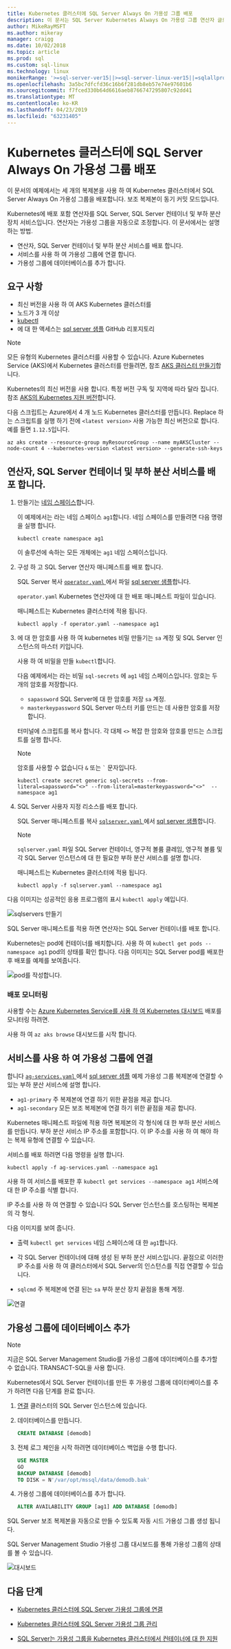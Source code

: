```yaml
---
title: Kubernetes 클러스터에 SQL Server Always On 가용성 그룹 배포
description: 이 문서는 SQL Server Kubernetes Always On 가용성 그룹 연산자 글로벌 요구 사항에 대 한 매개 변수를 설명합니다.
author: MikeRayMSFT
ms.author: mikeray
manager: craigg
ms.date: 10/02/2018
ms.topic: article
ms.prod: sql
ms.custom: sql-linux
ms.technology: linux
monikerRange: '>=sql-server-ver15||>=sql-server-linux-ver15||=sqlallproducts-allversions'
ms.openlocfilehash: 3a5bc7dfcfd36c16b6f281db8eb57e74e97601b6
ms.sourcegitcommit: f7fced330b64d6616aeb8766747295807c92dd41
ms.translationtype: MT
ms.contentlocale: ko-KR
ms.lasthandoff: 04/23/2019
ms.locfileid: "63231405"
---
```

# <a name="deploy-a-sql-server-always-on-availability-group-on-a-kubernetes-cluster"></a>Kubernetes 클러스터에 SQL Server Always On 가용성 그룹 배포

이 문서의 예제에서는 세 개의 복제본을 사용 하 여 Kubernetes 클러스터에서 SQL Server Always On 가용성 그룹을 배포합니다. 보조 복제본이 동기 커밋 모드입니다.

Kubernetes에 배포 포함 연산자를 SQL Server, SQL Server 컨테이너 및 부하 분산 장치 서비스입니다. 연산자는 가용성 그룹을 자동으로 조정합니다. 이 문서에서는 설명 하는 방법.

- 연산자, SQL Server 컨테이너 및 부하 분산 서비스를 배포 합니다.
- 서비스를 사용 하 여 가용성 그룹에 연결 합니다.
- 가용성 그룹에 데이터베이스를 추가 합니다.

## <a name="requirements"></a>요구 사항

- 최신 버전을 사용 하 여 AKS Kubernetes 클러스터를
- 노드가 3 개 이상
- [kubectl](https://kubernetes.io/docs/tasks/tools/install-kubectl/)
- 에 대 한 액세스는 [sql server 샘플](https://github.com/Microsoft/sql-server-samples/tree/master/samples/features/high%20availability/Kubernetes/sample-manifest-files) GitHub 리포지토리

> [!NOTE]
> 모든 유형의 Kubernetes 클러스터를 사용할 수 있습니다. Azure Kubernetes Service (AKS)에서 Kubernetes 클러스터를 만들려면, 참조 [AKS 클러스터 만들기](https://docs.microsoft.com/azure/aks/create-cluster)합니다.
>
> Kubernetes의 최신 버전을 사용 합니다. 특정 버전 구독 및 지역에 따라 달라 집니다. 참조 [AKS의 Kubernetes 지원 버전](https://docs.microsoft.com/en-us/azure/aks/supported-kubernetes-versions)합니다.  
>
> 다음 스크립트는 Azure에서 4 개 노드 Kubernetes 클러스터를 만듭니다. Replace 하는 스크립트를 실행 하기 전에 `<latest version>` 사용 가능한 최신 버전으로 합니다. 예를 들면 `1.12.5`입니다.
>
> ```azure-cli
> az aks create --resource-group myResourceGroup --name myAKSCluster --node-count 4 --kubernetes-version <latest version> --generate-ssh-keys
> ```

## <a name="deploy-the-operator-sql-server-containers-and-load-balancing-services"></a>연산자, SQL Server 컨테이너 및 부하 분산 서비스를 배포 합니다.

1. 만들기는 [네임 스페이스](https://kubernetes.io/docs/concepts/overview/working-with-objects/namespaces/)합니다.

      이 예제에서는 라는 네임 스페이스 `ag1`합니다. 네임 스페이스를 만들려면 다음 명령을 실행 합니다.
    
      ```azurecli
      kubectl create namespace ag1
      ```
    
      이 솔루션에 속하는 모든 개체에는 `ag1` 네임 스페이스입니다.

1. 구성 하 고 SQL Server 연산자 매니페스트를 배포 합니다.

      SQL Server 복사 [ `operator.yaml` ](https://github.com/Microsoft/sql-server-samples/tree/master/samples/features/high%20availability/Kubernetes/sample-manifest-files/operator.yaml) 에서 파일 [sql server 샘플](https://github.com/Microsoft/sql-server-samples/tree/master/samples/features/high%20availability/Kubernetes/sample-manifest-files)합니다.
    
      `operator.yaml` Kubernetes 연산자에 대 한 배포 매니페스트 파일이 있습니다.
    
      매니페스트는 Kubernetes 클러스터에 적용 됩니다.
    
      ```azurecli
      kubectl apply -f operator.yaml --namespace ag1
      ```
    
1. 에 대 한 암호를 사용 하 여 kubernetes 비밀 만들기는 `sa` 계정 및 SQL Server 인스턴스의 마스터 키입니다.

      사용 하 여 비밀을 만들 `kubectl`합니다.
      
      다음 예제에서는 라는 비밀 `sql-secrets` 에 `ag1` 네임 스페이스입니다. 암호는 두 개의 암호를 저장합니다.
      
      - `sapassword` SQL Server에 대 한 암호를 저장 `sa` 계정.
      - `masterkeypassword` SQL Server 마스터 키를 만드는 데 사용한 암호를 저장 합니다. 
    
   터미널에 스크립트를 복사 합니다. 각 대체 `<>` 복잡 한 암호와 암호를 만드는 스크립트를 실행 합니다.
    
   >[!NOTE]
   >암호를 사용할 수 없습니다 `&` 또는 `` ` `` 문자입니다.
    
   ```azurecli
   kubectl create secret generic sql-secrets --from-literal=sapassword="<>" --from-literal=masterkeypassword="<>"  --namespace ag1
   ```

1. SQL Server 사용자 지정 리소스를 배포 합니다.

      SQL Server 매니페스트를 복사 [ `sqlserver.yaml` ](https://github.com/Microsoft/sql-server-samples/tree/master/samples/features/high%20availability/Kubernetes/sample-manifest-files/sqlserver.yaml) 에서 [sql server 샘플](https://github.com/Microsoft/sql-server-samples/tree/master/samples/features/high%20availability/Kubernetes/sample-manifest-files)합니다.
    
      >[!NOTE]
      >`sqlserver.yaml` 파일 SQL Server 컨테이너, 영구적 볼륨 클레임, 영구적 볼륨 및 각 SQL Server 인스턴스에 대 한 필요한 부하 분산 서비스를 설명 합니다.
    
      매니페스트는 Kubernetes 클러스터에 적용 됩니다.
    
      ```azurecli
      kubectl apply -f sqlserver.yaml --namespace ag1
      ```
      
다음 이미지는 성공적인 응용 프로그램의 표시 `kubectl apply` 예입니다.

![sqlservers 만들기](./media/sql-server-linux-kubernetes-deploy/create-sqlservers.png)

SQL Server 매니페스트를 적용 하면 연산자는 SQL Server 컨테이너를 배포 합니다.

Kubernetes는 pod에 컨테이너를 배치합니다. 사용 하 여 `kubectl get pods --namespace ag1` pod의 상태를 확인 합니다. 다음 이미지는 SQL Server pod를 배포한 후 배포를 예제를 보여줍니다. 

![pod를 작성합니다.](./media/sql-server-linux-kubernetes-deploy/builtpods.png)

### <a name="monitor-the-deployment"></a>배포 모니터링

사용할 수는 [Azure Kubernetes Service를 사용 하 여 Kubernetes 대시보드](https://docs.microsoft.com/azure/aks/kubernetes-dashboard) 배포를 모니터링 하려면.

사용 하 여 `az aks browse` 대시보드를 시작 합니다. 

## <a name="connect-to-the-availability-group-with-the-services"></a>서비스를 사용 하 여 가용성 그룹에 연결

합니다 [ `ag-services.yaml` ](https://github.com/Microsoft/sql-server-samples/tree/master/samples/features/high%20availability/Kubernetes/sample-manifest-files/ag-services.yaml) 에서 [sql server 샘플](https://github.com/Microsoft/sql-server-samples/tree/master/samples/features/high%20availability/Kubernetes/sample-manifest-files) 예제 가용성 그룹 복제본에 연결할 수 있는 부하 분산 서비스에 설명 합니다. 

- `ag1-primary` 주 복제본에 연결 하기 위한 끝점을 제공 합니다.
- `ag1-secondary` 모든 보조 복제본에 연결 하기 위한 끝점을 제공 합니다.

Kubernetes 매니페스트 파일에 적용 하면 복제본의 각 형식에 대 한 부하 분산 서비스를 만듭니다. 부하 분산 서비스 IP 주소를 포함합니다. 이 IP 주소를 사용 하 여 해야 하는 복제 유형에 연결할 수 있습니다.

서비스를 배포 하려면 다음 명령을 실행 합니다.

```azurecli
kubectl apply -f ag-services.yaml --namespace ag1
```

사용 하 여 서비스를 배포한 후 `kubectl get services --namespace ag1` 서비스에 대 한 IP 주소를 식별 합니다.

IP 주소를 사용 하 여 연결할 수 있습니다 SQL Server 인스턴스를 호스팅하는 복제본의 각 형식.

다음 이미지를 보여 줍니다.

- 출력 `kubectl get services` 네임 스페이스에 대 한 `ag1`합니다.

- 각 SQL Server 컨테이너에 대해 생성 된 부하 분산 서비스입니다. 끝점으로 이러한 IP 주소를 사용 하 여 클러스터에서 SQL Server의 인스턴스를 직접 연결할 수 있습니다.

- `sqlcmd` 주 복제본에 연결 된는 `sa` 부하 분산 장치 끝점을 통해 계정.

![연결](./media/sql-server-linux-kubernetes-deploy/connect.png)

## <a name="add-a-database-to-the-availability-group"></a>가용성 그룹에 데이터베이스 추가

>[!NOTE]
>지금은 SQL Server Management Studio를 가용성 그룹에 데이터베이스를 추가할 수 없습니다. TRANSACT-SQL을 사용 합니다.

Kubernetes에서 SQL Server 컨테이너를 만든 후 가용성 그룹에 데이터베이스를 추가 하려면 다음 단계를 완료 합니다.

1. [연결](sql-server-linux-kubernetes-connect.md) 클러스터의 SQL Server 인스턴스에 있습니다.

1. 데이터베이스를 만듭니다.

      ```sql
      CREATE DATABASE [demodb]
      ```

1. 전체 로그 체인을 시작 하려면 데이터베이스 백업을 수행 합니다.

      ```sql
      USE MASTER
      GO
      BACKUP DATABASE [demodb] 
      TO DISK = N'/var/opt/mssql/data/demodb.bak'
      ```

1. 가용성 그룹에 데이터베이스를 추가 합니다.

      ```sql
      ALTER AVAILABILITY GROUP [ag1] ADD DATABASE [demodb]
      ```
    
SQL Server 보조 복제본을 자동으로 만들 수 있도록 자동 시드 가용성 그룹 생성 됩니다.

SQL Server Management Studio 가용성 그룹 대시보드를 통해 가용성 그룹의 상태를 볼 수 있습니다.

![대시보드](./media/sql-server-linux-kubernetes-deploy/dashboard.png)

## <a name="next-steps"></a>다음 단계

- [Kubernetes 클러스터에 SQL Server 가용성 그룹에 연결](sql-server-linux-kubernetes-connect.md)

- [Kubernetes 클러스터에 SQL Server 가용성 그룹 관리](sql-server-linux-kubernetes-manage.md)

- [SQL Server는 가용성 그룹을 Kubernetes 클러스터에서 컨테이너에 대 한 지원](sql-server-ag-kubernetes.md)
